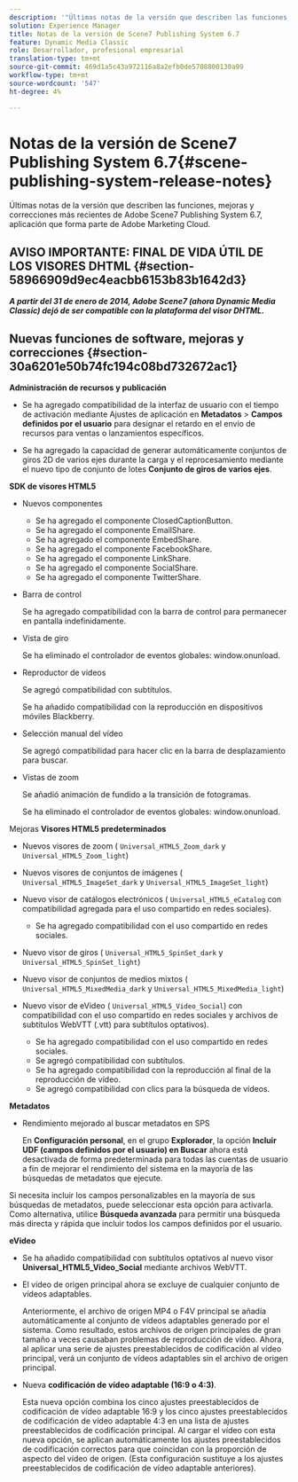 ```yaml
---
description: '"Últimas notas de la versión que describen las funciones, mejoras y correcciones más recientes de Adobe Scene7 Publishing System 6.7, aplicación que forma parte de la solución Adobe Experience Manager en Adobe Marketing Cloud".'
solution: Experience Manager
title: Notas de la versión de Scene7 Publishing System 6.7
feature: Dynamic Media Classic
role: Desarrollador, profesional empresarial
translation-type: tm+mt
source-git-commit: 469d1a5c43a972116a8a2efb0de5708800130a99
workflow-type: tm+mt
source-wordcount: '547'
ht-degree: 4%

---
```



# Notas de la versión de Scene7 Publishing System 6.7{#scene-publishing-system-release-notes}

Últimas notas de la versión que describen las funciones, mejoras y correcciones más recientes de Adobe Scene7 Publishing System 6.7, aplicación que forma parte de Adobe Marketing Cloud.

## AVISO IMPORTANTE: FINAL DE VIDA ÚTIL DE LOS VISORES DHTML {#section-58966909d9ec4eacbb6153b83b1642d3}

***A partir del 31 de enero de 2014, Adobe Scene7 (ahora Dynamic Media Classic) dejó de ser compatible con la plataforma del visor DHTML.***

## Nuevas funciones de software, mejoras y correcciones {#section-30a6201e50b74fc194c08bd732672ac1}

**Administración de recursos y publicación**

* Se ha agregado compatibilidad de la interfaz de usuario con el tiempo de activación mediante Ajustes de aplicación en **Metadatos** > **Campos definidos por el usuario** para designar el retardo en el envío de recursos para ventas o lanzamientos específicos.

<!--   [More information](http://help.adobe.com/en_US/scene7/using/WS08F62297-36A5-4c35-9D4E-5BE38C41D39C.html). -->

* Se ha agregado la capacidad de generar automáticamente conjuntos de giros 2D de varios ejes durante la carga y el reprocesamiento mediante el nuevo tipo de conjunto de lotes **Conjunto de giros de varios ejes**.

<!--   [More information](http://help.adobe.com/en_US/scene7/using/WSf6ef983f54a76485-20cc30b112624e7b244-7fff.html). -->

**SDK de visores HTML5**

<!-- The *Adobe Scene7 HTML5 Viewers SDK* is available as part of the SDK download from Adobe Developer Connection.

[More information](http://help.adobe.com/en_US/scene7/using/WSd4272150f67705c11b002eec12fcba4dee6-8000.html). -->

* Nuevos componentes

   * Se ha agregado el componente ClosedCaptionButton.
   * Se ha agregado el componente EmailShare.
   * Se ha agregado el componente EmbedShare.
   * Se ha agregado el componente FacebookShare.
   * Se ha agregado el componente LinkShare.
   * Se ha agregado el componente SocialShare.
   * Se ha agregado el componente TwitterShare.

* Barra de control

   Se ha agregado compatibilidad con la barra de control para permanecer en pantalla indefinidamente.

* Vista de giro

   Se ha eliminado el controlador de eventos globales: window.onunload.

* Reproductor de videos

   Se agregó compatibilidad con subtítulos.

   Se ha añadido compatibilidad con la reproducción en dispositivos móviles Blackberry.

* Selección manual del vídeo

   Se agregó compatibilidad para hacer clic en la barra de desplazamiento para buscar.

* Vistas de zoom

   Se añadió animación de fundido a la transición de fotogramas.

   Se ha eliminado el controlador de eventos globales: window.onunload.

Mejoras
**Visores HTML5 predeterminados**

* Nuevos visores de zoom ( `Universal_HTML5_Zoom_dark` y `Universal_HTML5_Zoom_light`)
* Nuevos visores de conjuntos de imágenes ( `Universal_HTML5_ImageSet_dark` y `Universal_HTML5_ImageSet_light`)
* Nuevo visor de catálogos electrónicos ( `Universal_HTML5_eCatalog` con compatibilidad agregada para el uso compartido en redes sociales).

   * Se ha agregado compatibilidad con el uso compartido en redes sociales.

* Nuevo visor de giros ( `Universal_HTML5_SpinSet_dark` y `Universal_HTML5_SpinSet_light`)

* Nuevo visor de conjuntos de medios mixtos ( `Universal_HTML5_MixedMedia_dark` y `Universal_HTML5_MixedMedia_light`)
* Nuevo visor de eVideo ( `Universal_HTML5_Video_Social`) con compatibilidad con el uso compartido en redes sociales y archivos de subtítulos WebVTT (.vtt) para subtítulos optativos).

   * Se ha agregado compatibilidad con el uso compartido en redes sociales.
   * Se agregó compatibilidad con subtítulos.
   * Se ha agregado compatibilidad con la reproducción al final de la reproducción de vídeo.
   * Se agregó compatibilidad con clics para la búsqueda de vídeos.

<!-- [Viewer preset compatibility matrix](http://help.adobe.com/en_US/scene7/using/WS6E593DEA-7D81-4cd6-84B0-85E8BB274176.html).

[Adding captions to eVideo](http://help.adobe.com/en_US/scene7/using/WS98ca2e6790647c06-6f6f53e137b959f094-8000.html). -->
**Metadatos**

* Rendimiento mejorado al buscar metadatos en SPS

   En **Configuración personal**, en el grupo **Explorador**, la opción **Incluir UDF (campos definidos por el usuario) en Buscar** ahora está desactivada de forma predeterminada para todas las cuentas de usuario a fin de mejorar el rendimiento del sistema en la mayoría de las búsquedas de metadatos que ejecute.

<!--   [Personal Setup](http://help.adobe.com/en_US/scene7/using/WSCAAE9C8A-F172-43a8-B134-6163E7C80218.html). -->

Si necesita incluir los campos personalizables en la mayoría de sus búsquedas de metadatos, puede seleccionar esta opción para activarla. Como alternativa, utilice **Búsqueda avanzada** para permitir una búsqueda más directa y rápida que incluir todos los campos definidos por el usuario.

<!--   [Advanced search](http://help.adobe.com/en_US/scene7/using/WS259993e42159a215-1c6a66df1265272619e-7ff5.html). -->

**eVideo**

* Se ha añadido compatibilidad con subtítulos optativos al nuevo visor **Universal_HTML5_Video_Social** mediante archivos WebVTT.

<!--   [Adding captions to eVideo](http://help.stage.adobe.com/en_US/scene7/using/WS98ca2e6790647c06-6f6f53e137b959f094-8000.html). -->

* El vídeo de origen principal ahora se excluye de cualquier conjunto de vídeos adaptables.

   Anteriormente, el archivo de origen MP4 o F4V principal se añadía automáticamente al conjunto de vídeos adaptables generado por el sistema. Como resultado, estos archivos de origen principales de gran tamaño a veces causaban problemas de reproducción de vídeo. Ahora, al aplicar una serie de ajustes preestablecidos de codificación al vídeo principal, verá un conjunto de vídeos adaptables sin el archivo de origen principal.

* Nueva **codificación de vídeo adaptable (16:9 o 4:3)**.

   Esta nueva opción combina los cinco ajustes preestablecidos de codificación de vídeo adaptable 16:9 y los cinco ajustes preestablecidos de codificación de vídeo adaptable 4:3 en una lista de ajustes preestablecidos de codificación principal. Al cargar el vídeo con esta nueva opción, se aplican automáticamente los ajustes preestablecidos de codificación correctos para que coincidan con la proporción de aspecto del vídeo de origen. (Esta configuración sustituye a los ajustes preestablecidos de codificación de vídeo adaptable anteriores).

<!--   [More information](http://help.stage.adobe.com/en_US/scene7/using/WSE86ACF2B-BD50-4c48-A1D7-9CD4405B62D0.html). -->

